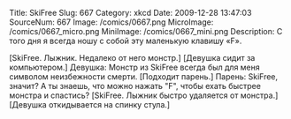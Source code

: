 Title: SkiFree 
Slug: 667 
Category: xkcd 
Date: 2009-12-28 13:47:03 
SourceNum: 667 
Image: /comics/0667.png 
MicroImage: /comics/0667_micro.png 
MiniImage: /comics/0667_mini.png 
Description: С того дня я всегда ношу с собой эту маленькую клавишу «F». 

[SkiFree. Лыжник. Недалеко от него монстр.]
[Девушка сидит за компьютером.]
Девушка: Монстр из SkiFree всегда был для меня символом неизбежности смерти.
[Подходит парень.]
Парень: SkiFree, значит? А ты знаешь, что можно нажать "F", чтобы ехать быстрее монстра и спастись?
[SkiFree. Лыжник быстро удаляется от монстра.]
[Девушка откидывается на спинку стула.]